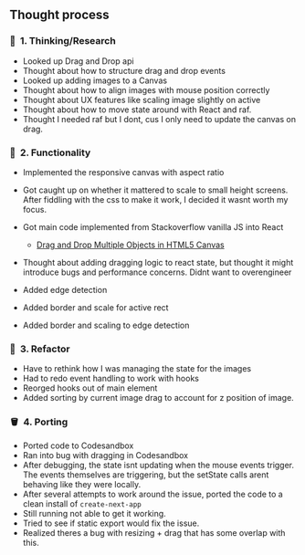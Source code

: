 ## Thought process

### 🧠&nbsp;&nbsp;1. Thinking/Research

- Looked up Drag and Drop api
- Thought about how to structure drag and drop events
- Looked up adding images to a Canvas
- Thought about how to align images with mouse position correctly
- Thought about UX features like scaling image slightly on active
- Thought about how to move state around with React and raf.
- Thought I needed raf but I dont, cus I only need to update the canvas on drag.

### 🔧&nbsp;&nbsp;2. Functionality

- Implemented the responsive canvas with aspect ratio
- Got caught up on whether it mattered to scale to small height screens. After fiddling with the css to make it work, I decided it wasnt worth my focus.
- Got main code implemented from Stackoverflow vanilla JS into React
  - [Drag and Drop Multiple Objects in HTML5 Canvas](https://stackoverflow.com/questions/24926028/drag-and-drop-multiple-objects-in-html5-canvas)
    
- Thought about adding dragging logic to react state, but thought it might introduce bugs and performance concerns. Didnt want to overengineer
- Added edge detection
- Added border and scale for active rect
- Added border and scaling to edge detection

### 🧱&nbsp;&nbsp;3. Refactor

- Have to rethink how I was managing the state for the images
- Had to redo event handling to work with hooks
- Reorged hooks out of main element
- Added sorting by current image drag to account for z position of image.

### 🪣&nbsp;&nbsp;4. Porting

- Ported code to Codesandbox
- Ran into bug with dragging in Codesandbox
- After debugging, the state isnt updating when the mouse events trigger. The events themselves are triggering, but the setState calls arent behaving like they were locally.
- After several attempts to work around the issue, ported the code to a clean install of `create-next-app`
- Still running not able to get it working.
- Tried to see if static export would fix the issue.
- Realized theres a bug with resizing + drag that has some overlap with this.
